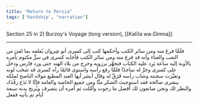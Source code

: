 ```yaml
---
title: "Return to Persia"
tags: ['hardship', "narration"]
---
```


 Section 25 in 2) Burzoy's Voyage (long version), [[Kalīla wa-Dimna]]

---
فلَمَّا فرغ منه ومن سائر الكتب وأحكمها كتب إلى كسرى أنو شِروان يُعلمه بما لقيَ من التعب والعناء وأنه قد فرغ منه ومن سائر الكتب فأجابه كسرى في سرٍّ مكتوم يأمره بالأوبة إليه ساعة يَرِد عليه الكتاب فتجهَّز برزويه وخرج من بلاد الهند حتى ورد فارس ودخل على كسرى وخرَّ له ساجدًا فلمَّا رفع رأسه واستوى قائمًا رآه كسرى قد شحَب لونه وتغيَّرت سحنته وشاب رأسه فَرَقَّ له وقال أبشر أيها العبد المطيع مولاه الناصح لملكه ببشرى صالحة فقد استوجبتَ الشكر منَّا ومن جميع الخاصة والعامة فإنَّا لا نَدَع رفْدَك والنظر لك ونحن صانعون لك أفضل ما رجوت وأمَّلت ثم أمره أن ينصرف ويُريح بدنه سبعة أيام ثم يأتيه ففعل
